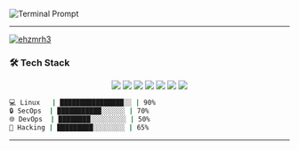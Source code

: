 <p align="left">
  <img src="https://readme-typing-svg.demolab.com?font=Share+Tech+Mono&size=20&pause=1000&color=00FF00&width=700&lines=%24+jerome@linux:~$+whoami;Linux+System+Engineer;Cybersecurity+%26+Automation;Always+Learning..." alt="Terminal Prompt" />
</p>

---


<a href="https://imgbb.com/"><img src="https://i.ibb.co/nN4CzyNY/ehzmrh3.gif" alt="ehzmrh3" border="0"></a>



### 🛠️ Tech Stack
<p align="center">
  <img src="https://img.shields.io/badge/Linux-111?logo=linux&logoColor=white" />
  <img src="https://img.shields.io/badge/Bash-121212?logo=gnubash&logoColor=white" />
  <img src="https://img.shields.io/badge/Ansible-000?logo=ansible&logoColor=white" />
  <img src="https://img.shields.io/badge/Docker-0db7ed?logo=docker&logoColor=white" />
  <img src="https://img.shields.io/badge/Git-F05032?logo=git&logoColor=white" />
  <img src="https://img.shields.io/badge/Cybersecurity-222?logo=protonvpn&logoColor=white" />
  <img src="https://img.shields.io/badge/SOC-111?logo=siemens&logoColor=white" />
</p>

```bash
💻 Linux   | ████████████████░░ | 90%
🔒 SecOps  | ███████████░░░░░░ | 70%
🌐 DevOps  | ████████░░░░░░░░░ | 50%
👻 Hacking | █████████░░░░░░░░ | 65%
```
---
